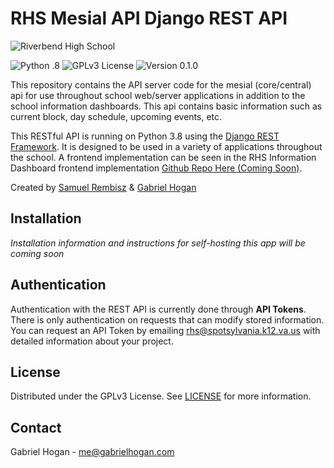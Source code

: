 # **RHS Mesial API** Django REST API

![Riverbend High School](https://www.spotsylvania.k12.va.us/cms/lib/VA01918722/Centricity/Template/GlobalAssets/images///logos/RHS.png)

![Python     .8](https://img.shields.io/badge/Python-3.8-%232D44A4?style=flat)
![GPLv3 License](https://img.shields.io/badge/License-GPLv3-%232D44A4?style=flat)
![Version 0.1.0](https://img.shields.io/badge/Version-v0.1.0-%232D44A4?style=flat)

This repository contains the API server code for the mesial (core/central) api for use throughout school web/server applications in addition to the school information dashboards. This api contains basic information such as current block, day schedule, upcoming events, etc.

This RESTful API is running on Python 3.8 using the [Django REST Framework](https://www.django-rest-framework.org/). It is designed to be used in a variety of applications throughout the school. A frontend implementation can be seen in the RHS Information Dashboard frontend implementation [Github Repo Here (Coming Soon)](https://github.com/Riverbend-High-School/rhs-mesial-api/).

Created by [Samuel Rembisz](https://github.com/StappsWorld) & [Gabriel Hogan](https://github.com/GabrielHogan)


## Installation
*Installation information and instructions for self-hosting this app will be coming soon*

## Authentication
Authentication with the REST API is currently done through **API Tokens**. There is only authentication on requests that can modify stored information.  
You can request an API Token by emailing [rhs@spotsylvania.k12.va.us](mailto:rhs@spotsylvania.k12.va.us) with detailed information about your project.


## License
Distributed under the GPLv3 License. See [LICENSE](LICENSE) for more information.


## Contact
Gabriel Hogan - me@gabrielhogan.com
